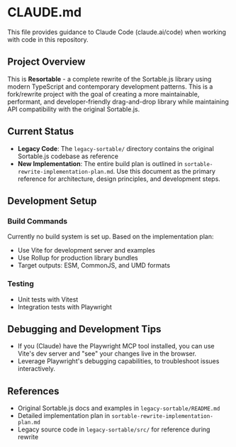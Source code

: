 # CLAUDE.md

This file provides guidance to Claude Code (claude.ai/code) when working with code in this repository.

## Project Overview

This is **Resortable** - a complete rewrite of the Sortable.js library using modern TypeScript and contemporary
development patterns. This is a fork/rewrite project with the goal of creating a more maintainable, performant, and
developer-friendly drag-and-drop library while maintaining API compatibility with the original Sortable.js.

## Current Status

- **Legacy Code**: The `legacy-sortable/` directory contains the original Sortable.js codebase as reference
- **New Implementation**: The entire build plan is outlined in `sortable-rewrite-implementation-plan.md`. Use this
  document as the primary reference for architecture, design principles, and development steps.

## Development Setup

### Build Commands

Currently no build system is set up. Based on the implementation plan:

- Use Vite for development server and examples
- Use Rollup for production library bundles
- Target outputs: ESM, CommonJS, and UMD formats

### Testing

- Unit tests with Vitest
- Integration tests with Playwright

## Debugging and Development Tips

- If you (Claude) have the Playwright MCP tool installed, you can use Vite's dev server and "see" your changes live in the browser.
- Leverage Playwright's debugging capabilities, to troubleshoot issues interactively.

## References

- Original Sortable.js docs and examples in `legacy-sortable/README.md`
- Detailed implementation plan in `sortable-rewrite-implementation-plan.md`
- Legacy source code in `legacy-sortable/src/` for reference during rewrite
